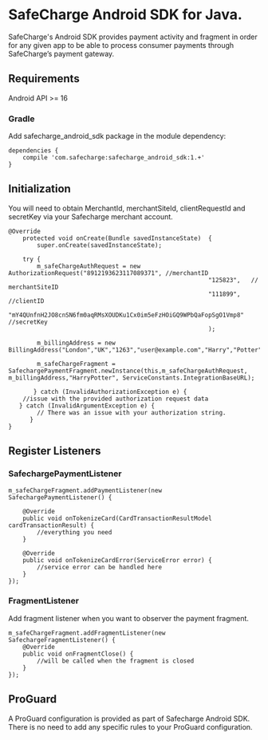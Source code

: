 # SafeCharge Android SDK for Java.

SafeCharge's Android SDK provides payment activity and fragment in order for any given app to be able to process consumer payments through SafeCharge’s payment gateway.
 
## Requirements

Android API >= 16

### Gradle

Add safecharge_android_sdk package in the module dependency:

	dependencies {
    	compile 'com.safecharge:safecharge_android_sdk:1.+'
	}

## Initialization

You will need to obtain MerchantId, merchantSiteId, clientRequestId and secretKey via your Safecharge merchant account.

	@Override
    	protected void onCreate(Bundle savedInstanceState)  {
        	super.onCreate(savedInstanceState);
	
    	try {
        	m_safeChargeAuthRequest = new AuthorizationRequest("8912193623117089371", //merchantID
                                                            "125823",   // merchantSiteID
                                                            "111899", //clientID
                                                            "mY4QUnfnH2JO8cnSN6fm0aqRMsXOUDKu1Cx0im5eFzHOiGQ9WPbQaFopSgO1Vmp8" //secretKey
                                                            );

        	m_billingAddress = new BillingAddress("London","UK","1263","user@example.com","Harry","Potter","UK");

        	m_safeChargeFragment = SafechargePaymentFragment.newInstance(this,m_safeChargeAuthRequest, m_billingAddress,"HarryPotter", ServiceConstants.IntegrationBaseURL);

    	   } catch (InvalidAuthorizationException e) {
		//issue with the provided authorization request data
	   } catch (InvalidArgumentException e) {
      		// There was an issue with your authorization string.
    	  }
	}

## Register Listeners 

### SafechargePaymentListener

	m_safeChargeFragment.addPaymentListener(new SafechargePaymentListener() {

		@Override 
		public void onTokenizeCard(CardTransactionResultModel cardTransactionResult) {
			//everything you need
		}
	
		@Override 
		public void onTokenizeCardError(ServiceError error) {
			//service error can be handled here
		}	
	});

### FragmentListener
Add fragment listener when you want to observer the payment fragment.

	m_safeChargeFragment.addFragmentListener(new SafechargeFragmentListener() {
		@Override
		public void onFragmentClose() {
			//will be called when the fragment is closed
		}
	});

## ProGuard
A ProGuard configuration is provided as part of Safecharge Android SDK. There is no need to add any specific rules to your ProGuard configuration.
